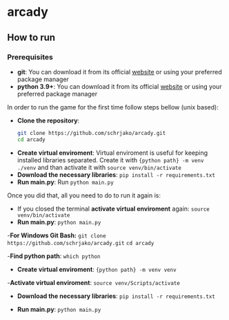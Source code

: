 # arcady

## How to run

### Prerequisites
- **git**: You can download it from its official [website](https://git-scm.com/) or using your preferred package manager
- **python 3.9+**: You can download it from its official [website](https://www.python.org/downloads/) or using your preferred package manager

In order to run the game for the first time follow steps bellow (unix based):

- **Clone the repository**:
  ```bash
  git clone https://github.com/schrjako/arcady.git
  cd arcady
  ```
- **Create virtual enviroment**: Virtual enviroment is useful for keeping installed libraries separated. Create it with ``{python path} -m venv ./venv`` and than activate it with ``source venv/bin/activate``
- **Download the necessary libraries**: ``pip install -r requirements.txt``
- **Run main.py**: Run ``python main.py``

Once you did that, all you need to do to run it again is:

- If you closed the terminal **activate virtual enviroment** again: ``source venv/bin/activate``
- **Run main.py**: ``python main.py``

-**For Windows Git Bash:**
   ``git clone https://github.com/schrjako/arcady.git``
  ``cd arcady``
 
-**Find python path**:
  ``which python``

- **Create virtual enviroment**:
  ``{python path} -m venv venv``

-**Activate virtual enviroment**:
   ``source venv/Scripts/activate``

- **Download the necessary libraries**:
   ``pip install -r requirements.txt``

- **Run main.py**:
   ``python main.py``
  

  


  
  
